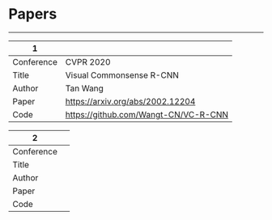 # Papers
<hr>

| 1 |   |
|---|---|
| Conference | CVPR 2020  |
| Title      | Visual Commonsense R-CNN |
| Author     | Tan Wang |
| Paper      | https://arxiv.org/abs/2002.12204  |
| Code       | https://github.com/Wangt-CN/VC-R-CNN |


| 2 |   |
|---|---|
| Conference |   |
| Title      |   |
| Author     |   |
| Paper      |   |
| Code       |   |
